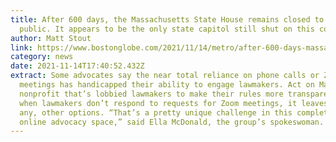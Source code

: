 ```yaml
---
title: After 600 days, the Massachusetts State House remains closed to the
  public. It appears to be the only state capitol still shut on this continent
author: Matt Stout
link: https://www.bostonglobe.com/2021/11/14/metro/after-600-days-massachusetts-state-house-remains-closed-public-it-appears-be-only-state-capitol-still-shut-this-continent/?p1=BGSearch_Overlay_Results
category: news
date: 2021-11-14T17:40:52.432Z
extract: Some advocates say the near total reliance on phone calls or Zoom
  meetings has handicapped their ability to engage lawmakers. Act on Mass, a
  nonprofit that’s lobbied lawmakers to make their rules more transparent, said
  when lawmakers don’t respond to requests for Zoom meetings, it leaves few, if
  any, other options. “That’s a pretty unique challenge in this completely
  online advocacy space,” said Ella McDonald, the group’s spokeswoman.
---
```

